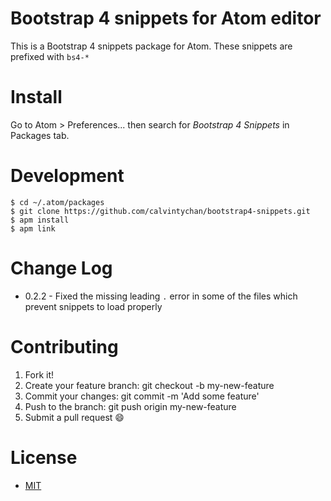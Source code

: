 # Bootstrap 4 snippets for Atom editor
This is a Bootstrap 4 snippets package for Atom. These snippets are prefixed with `bs4-*`

# Install
Go to Atom > Preferences... then search for *Bootstrap 4 Snippets* in Packages tab.

# Development
```
$ cd ~/.atom/packages
$ git clone https://github.com/calvintychan/bootstrap4-snippets.git
$ apm install
$ apm link
```

# Change Log
* 0.2.2 - Fixed the missing leading `.` error in some of the files which prevent snippets to load properly

# Contributing
1. Fork it!
2. Create your feature branch: git checkout -b my-new-feature
3. Commit your changes: git commit -m 'Add some feature'
4. Push to the branch: git push origin my-new-feature
5. Submit a pull request :smile:

# License
* [MIT](https://github.com/calvintychan/bootstrap4-snippets/blob/master/LICENSE.md)
